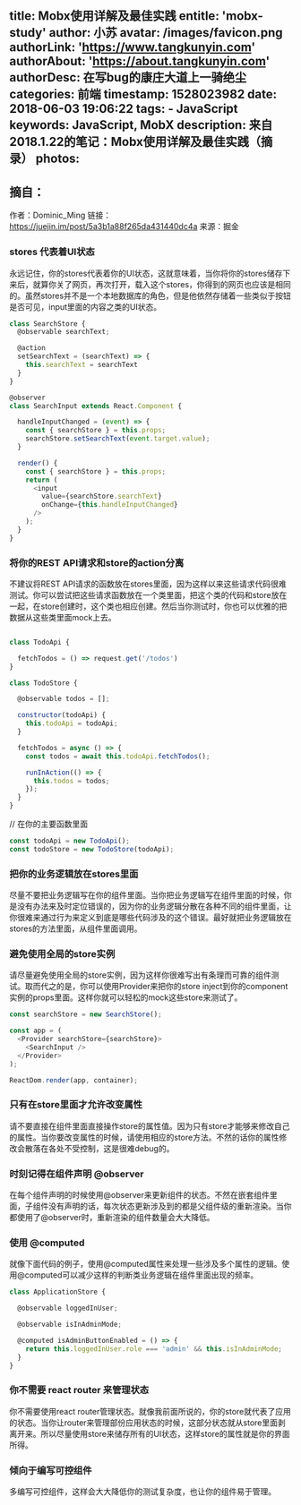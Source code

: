 title: Mobx使用详解及最佳实践
entitle: 'mobx-study'
author: 小苏
avatar: /images/favicon.png
authorLink: 'https://www.tangkunyin.com'
authorAbout: 'https://about.tangkunyin.com'
authorDesc: 在写bug的康庄大道上一骑绝尘
categories: 前端
timestamp: 1528023982
date: 2018-06-03 19:06:22
tags:
    - JavaScript
keywords: JavaScript, MobX
description: 来自2018.1.22的笔记：Mobx使用详解及最佳实践（摘录）
photos:
---

## 摘自：

作者：Dominic_Ming
链接：https://juejin.im/post/5a3b1a88f265da431440dc4a
来源：掘金

### stores 代表着UI状态

永远记住，你的stores代表着你的UI状态，这就意味着，当你将你的stores储存下来后，就算你关了网页，再次打开，载入这个stores，你得到的网页也应该是相同的。虽然stores并不是一个本地数据库的角色，但是他依然存储着一些类似于按钮是否可见，input里面的内容之类的UI状态。

```javascript
class SearchStore {
  @observable searchText;

  @action
  setSearchText = (searchText) => {
    this.searchText = searchText
  }
}

@observer
class SearchInput extends React.Component {

  handleInputChanged = (event) => {
    const { searchStore } = this.props;
    searchStore.setSearchText(event.target.value);
  }

  render() {
    const { searchStore } = this.props;
    return (
      <input
        value={searchStore.searchText}
        onChange={this.handleInputChanged}
      />
    );
  }
}
```

### 将你的REST API请求和store的action分离
不建议将REST API请求的函数放在stores里面，因为这样以来这些请求代码很难测试。你可以尝试把这些请求函数放在一个类里面，把这个类的代码和store放在一起，在store创建时，这个类也相应创建。然后当你测试时，你也可以优雅的把数据从这些类里面mock上去。

```javascript

class TodoApi {

  fetchTodos = () => request.get('/todos')
}

class TodoStore {

  @observable todos = [];

  constructor(todoApi) {
    this.todoApi = todoApi;
  }

  fetchTodos = async () => {
    const todos = await this.todoApi.fetchTodos();

    runInAction(() => {
      this.todos = todos;
    });
  }
}

```

// 在你的主要函数里面
```javascript
const todoApi = new TodoApi();
const todoStore = new TodoStore(todoApi);
```
### 把你的业务逻辑放在stores里面
尽量不要把业务逻辑写在你的组件里面。当你把业务逻辑写在组件里面的时候，你是没有办法来及时定位错误的，因为你的业务逻辑分散在各种不同的组件里面，让你很难来通过行为来定义到底是哪些代码涉及的这个错误。最好就把业务逻辑放在stores的方法里面，从组件里面调用。

### 避免使用全局的store实例

请尽量避免使用全局的store实例，因为这样你很难写出有条理而可靠的组件测试。取而代之的是，你可以使用Provider来把你的store inject到你的component实例的props里面。这样你就可以轻松的mock这些store来测试了。

```javascript
const searchStore = new SearchStore();

const app = (
  <Provider searchStore={searchStore}>
    <SearchInput />
  </Provider>
);

ReactDom.render(app, container);
```

### 只有在store里面才允许改变属性

请不要直接在组件里面直接操作store的属性值。因为只有store才能够来修改自己的属性。当你要改变属性的时候，请使用相应的store方法。不然的话你的属性修改会散落在各处不受控制，这是很难debug的。

### 时刻记得在组件声明 @observer

在每个组件声明的时候使用@observer来更新组件的状态。不然在嵌套组件里面，子组件没有声明的话，每次状态更新涉及到的都是父组件级的重新渲染。当你都使用了@observer时，重新渲染的组件数量会大大降低。

### 使用 @computed
就像下面代码的例子，使用@computed属性来处理一些涉及多个属性的逻辑。使用@computed可以减少这样的判断类业务逻辑在组件里面出现的频率。
```javascript
class ApplicationStore {

  @observable loggedInUser;

  @observable isInAdminMode;

  @computed isAdminButtonEnabled = () => {
    return this.loggedInUser.role === 'admin' && this.isInAdminMode;
  }
}
```

### 你不需要 react router 来管理状态

你不需要使用react router管理状态。就像我前面所说的，你的store就代表了应用的状态。当你让router来管理部份应用状态的时候，这部分状态就从store里面剥离开来。所以尽量使用store来储存所有的UI状态，这样store的属性就是你的界面所得。

### 倾向于编写可控组件

多编写可控组件，这样会大大降低你的测试复杂度，也让你的组件易于管理。



